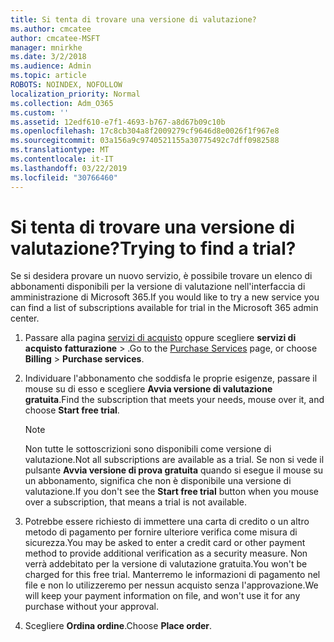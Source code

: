 ```yaml
---
title: Si tenta di trovare una versione di valutazione?
ms.author: cmcatee
author: cmcatee-MSFT
manager: mnirkhe
ms.date: 3/2/2018
ms.audience: Admin
ms.topic: article
ROBOTS: NOINDEX, NOFOLLOW
localization_priority: Normal
ms.collection: Adm_O365
ms.custom: ''
ms.assetid: 12edf610-e7f1-4693-b767-a8d67b09c10b
ms.openlocfilehash: 17c8cb304a8f2009279cf9646d8e0026f1f967e8
ms.sourcegitcommit: 03a156a9c9740521155a30775492c7dff0982588
ms.translationtype: MT
ms.contentlocale: it-IT
ms.lasthandoff: 03/22/2019
ms.locfileid: "30766460"
---
```

# <a name="trying-to-find-a-trial"></a><span data-ttu-id="72fd4-102">Si tenta di trovare una versione di valutazione?</span><span class="sxs-lookup"><span data-stu-id="72fd4-102">Trying to find a trial?</span></span>

<span data-ttu-id="72fd4-103">Se si desidera provare un nuovo servizio, è possibile trovare un elenco di abbonamenti disponibili per la versione di valutazione nell'interfaccia di amministrazione di Microsoft 365.</span><span class="sxs-lookup"><span data-stu-id="72fd4-103">If you would like to try a new service you can find a list of subscriptions available for trial in the Microsoft 365 admin center.</span></span>
  
1. <span data-ttu-id="72fd4-104">Passare alla pagina [servizi di acquisto](https://go.microsoft.com/fwlink/p/?linkid=868433) oppure scegliere **servizi di acquisto** **fatturazione** \> .</span><span class="sxs-lookup"><span data-stu-id="72fd4-104">Go to the [Purchase Services](https://go.microsoft.com/fwlink/p/?linkid=868433) page, or choose **Billing** \> **Purchase services**.</span></span>
    
2. <span data-ttu-id="72fd4-105">Individuare l'abbonamento che soddisfa le proprie esigenze, passare il mouse su di esso e scegliere **Avvia versione di valutazione gratuita**.</span><span class="sxs-lookup"><span data-stu-id="72fd4-105">Find the subscription that meets your needs, mouse over it, and choose **Start free trial**.</span></span>
    
    > [!NOTE]
    > <span data-ttu-id="72fd4-106">Non tutte le sottoscrizioni sono disponibili come versione di valutazione.</span><span class="sxs-lookup"><span data-stu-id="72fd4-106">Not all subscriptions are available as a trial.</span></span> <span data-ttu-id="72fd4-107">Se non si vede il pulsante **Avvia versione di prova gratuita** quando si esegue il mouse su un abbonamento, significa che non è disponibile una versione di valutazione.</span><span class="sxs-lookup"><span data-stu-id="72fd4-107">If you don't see the **Start free trial** button when you mouse over a subscription, that means a trial is not available.</span></span> 
  
3. <span data-ttu-id="72fd4-108">Potrebbe essere richiesto di immettere una carta di credito o un altro metodo di pagamento per fornire ulteriore verifica come misura di sicurezza.</span><span class="sxs-lookup"><span data-stu-id="72fd4-108">You may be asked to enter a credit card or other payment method to provide additional verification as a security measure.</span></span> <span data-ttu-id="72fd4-109">Non verrà addebitato per la versione di valutazione gratuita.</span><span class="sxs-lookup"><span data-stu-id="72fd4-109">You won't be charged for this free trial.</span></span> <span data-ttu-id="72fd4-110">Manterremo le informazioni di pagamento nel file e non lo utilizzeremo per nessun acquisto senza l'approvazione.</span><span class="sxs-lookup"><span data-stu-id="72fd4-110">We will keep your payment information on file, and won't use it for any purchase without your approval.</span></span>
    
4. <span data-ttu-id="72fd4-111">Scegliere **Ordina ordine**.</span><span class="sxs-lookup"><span data-stu-id="72fd4-111">Choose **Place order**.</span></span>
    

